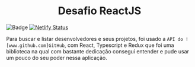 <h1 align="center">
    Desafio ReactJS
</h1>

![Badge](https://img.shields.io/static/v1?label=VERSION&message=v1.3.0&style=flat&logo=React)
[![Netlify Status](https://api.netlify.com/api/v1/badges/3c2dca79-a274-41a9-95dc-47ac7bb0817c/deploy-status)](https://app.netlify.com/sites/desafio-reactjs/deploys)

Para buscar e listar desenvolvedores e seus projetos, foi usado a `API do ![www.github.com]GitHub`, com React, Typescript e Redux que foi uma biblioteca na qual com bastante dedicação consegui entender e pude usar um pouco do seu poder nessa aplicação.